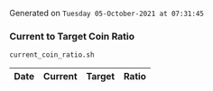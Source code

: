 Generated on `Tuesday 05-October-2021 at 07:31:45`

### Current to Target Coin Ratio
`current_coin_ratio.sh`

Date|Current|Target|Ratio
---|---|---|---
